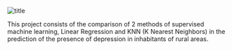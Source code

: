 ![title](https://user-images.githubusercontent.com/69726163/180107216-02c04e3d-3a1a-42a5-91f5-1971b4246e7f.jpg)

This project consists of the comparison of 2 methods of supervised machine learning, Linear Regression and KNN (K Nearest Neighbors) in the prediction of the presence of depression in inhabitants of rural areas.
